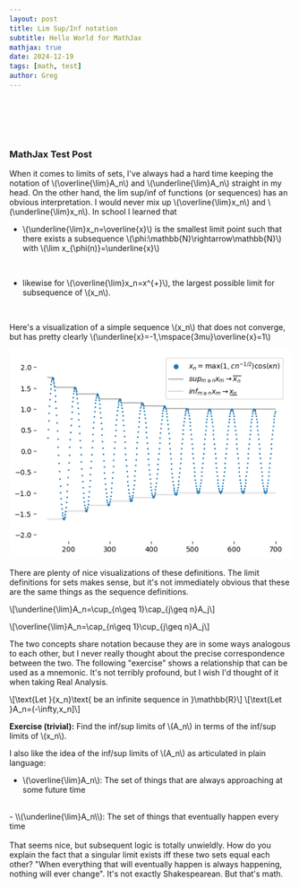 ```yaml
---
layout: post
title: Lim Sup/Inf notation
subtitle: Hello World for MathJax
mathjax: true
date: 2024-12-19
tags: [math, test]
author: Greg
---
```

<br><br><br><br>

### MathJax Test Post

When it comes to limits of sets, I've always had a hard time keeping the notation of \\(\overline{\lim}A_n\\) and \\(\underline{\lim}A_n\\) straight in my head. On the other hand, the lim sup/inf of functions (or sequences) has an obvious interpretation. I would never mix up \\(\overline{\lim}x_n\\) and \\(\underline{\lim}x_n\\). In school I learned that

- \\(\underline{\lim}x_n=\overline{x}\\) is the smallest limit point such that there exists a subsequence \\(\phi:\mathbb{N}\rightarrow\mathbb{N}\\) with \\(\lim x_{\phi(n)}=\underline{x}\\)
<br>

- likewise for \\(\overline{\lim}x_n=x^{+}\\), the largest possible limit for subsequence of \\(x_n\\).
<br>

Here's a visualization of a simple sequence \\(x_n\\) that does not converge, but has pretty clearly \\(\underline{x}=-1\,\mspace{3mu}\overline{x}=1\\)

![limsupinf_sequence](/assets/img/2024-12-19-infsupmathjax.png)

There are plenty of nice visualizations of these definitions. The limit definitions for sets makes sense, but it's not immediately obvious that these are the same things as the sequence definitions.

\\[\underline{\lim}A_n=\cup_{n\geq 1}\cap_{j\geq n}A_j\\]

\\[\overline{\lim}A_n=\cap_{n\geq 1}\cup_{j\geq n}A_j\\]

The two concepts share notation because they are in some ways analogous to each other, but I never really thought about the precise
correspondence between the two. The following "exercise" shows a relationship that can be used as a mnemonic. It's not terribly profound, but I wish I'd thought of it when taking Real Analysis.

\\[\text{Let }\{x_n\}\text{ be an infinite sequence in }\mathbb{R}\\]
\\[\text{Let }A_n=(-\infty,x_n]\\]

**Exercise (trivial):** Find the inf/sup limits of \\(A_n\\) in terms of the inf/sup limits of \\(x_n\\).

I also like the idea of the inf/sup limits of \\(A_n\\) as articulated in plain language:

- \\(\overline{\lim}A_n\\): The set of things that are always approaching at some future time
<br>
- \\(\underline{\lim}A_n\\): The set of things that eventually happen every time
<br>
<br>
That seems nice, but subsequent logic is totally unwieldly. How do you explain the fact that a singular limit exists iff these two sets equal each other? "When everything that will eventually happen is always happening, nothing will ever change". It's not exactly Shakespearean. But that's math.